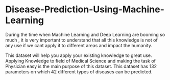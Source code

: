 # Disease-Prediction-Using-Machine-Learning


During the time when Machine Learning and Deep Learning are booming so much , it is very important to understand that all this knowledge is not of any use if we cant apply it to different areas and impact the humanity.

This dataset will help you apply your existing knowledge to great use. Applying Knowledge to field of Medical Science and making the task of Physician easy is the main purpose of this dataset. This dataset has 132 parameters on which 42 different types of diseases can be predicted.
